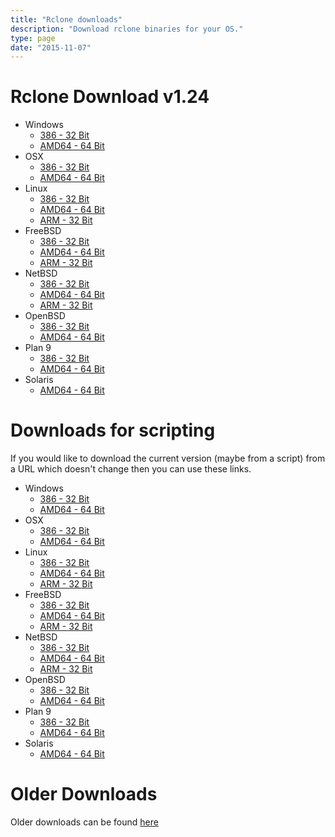 ```yaml
---
title: "Rclone downloads"
description: "Download rclone binaries for your OS."
type: page
date: "2015-11-07"
---
```


Rclone Download v1.24
=====================

  * Windows
    * [386 - 32 Bit](http://downloads.rclone.org/rclone-v1.24-windows-386.zip)
    * [AMD64 - 64 Bit](http://downloads.rclone.org/rclone-v1.24-windows-amd64.zip)
  * OSX
    * [386 - 32 Bit](http://downloads.rclone.org/rclone-v1.24-osx-386.zip)
    * [AMD64 - 64 Bit](http://downloads.rclone.org/rclone-v1.24-osx-amd64.zip)
  * Linux
    * [386 - 32 Bit](http://downloads.rclone.org/rclone-v1.24-linux-386.zip)
    * [AMD64 - 64 Bit](http://downloads.rclone.org/rclone-v1.24-linux-amd64.zip)
    * [ARM - 32 Bit](http://downloads.rclone.org/rclone-v1.24-linux-arm.zip)
  * FreeBSD
    * [386 - 32 Bit](http://downloads.rclone.org/rclone-v1.24-freebsd-386.zip)
    * [AMD64 - 64 Bit](http://downloads.rclone.org/rclone-v1.24-freebsd-amd64.zip)
    * [ARM - 32 Bit](http://downloads.rclone.org/rclone-v1.24-freebsd-arm.zip)
  * NetBSD
    * [386 - 32 Bit](http://downloads.rclone.org/rclone-v1.24-netbsd-386.zip)
    * [AMD64 - 64 Bit](http://downloads.rclone.org/rclone-v1.24-netbsd-amd64.zip)
    * [ARM - 32 Bit](http://downloads.rclone.org/rclone-v1.24-netbsd-arm.zip)
  * OpenBSD
    * [386 - 32 Bit](http://downloads.rclone.org/rclone-v1.24-openbsd-386.zip)
    * [AMD64 - 64 Bit](http://downloads.rclone.org/rclone-v1.24-openbsd-amd64.zip)
  * Plan 9
    * [386 - 32 Bit](http://downloads.rclone.org/rclone-v1.24-plan9-386.zip)
    * [AMD64 - 64 Bit](http://downloads.rclone.org/rclone-v1.24-plan9-amd64.zip)
  * Solaris
    * [AMD64 - 64 Bit](http://downloads.rclone.org/rclone-v1.24-solaris-amd64.zip)

Downloads for scripting
=======================

If you would like to download the current version (maybe from a
script) from a URL which doesn't change then you can use these links.

  * Windows
    * [386 - 32 Bit](http://downloads.rclone.org/rclone-current-windows-386.zip)
    * [AMD64 - 64 Bit](http://downloads.rclone.org/rclone-current-windows-amd64.zip)
  * OSX
    * [386 - 32 Bit](http://downloads.rclone.org/rclone-current-osx-386.zip)
    * [AMD64 - 64 Bit](http://downloads.rclone.org/rclone-current-osx-amd64.zip)
  * Linux
    * [386 - 32 Bit](http://downloads.rclone.org/rclone-current-linux-386.zip)
    * [AMD64 - 64 Bit](http://downloads.rclone.org/rclone-current-linux-amd64.zip)
    * [ARM - 32 Bit](http://downloads.rclone.org/rclone-current-linux-arm.zip)
  * FreeBSD
    * [386 - 32 Bit](http://downloads.rclone.org/rclone-current-freebsd-386.zip)
    * [AMD64 - 64 Bit](http://downloads.rclone.org/rclone-current-freebsd-amd64.zip)
    * [ARM - 32 Bit](http://downloads.rclone.org/rclone-current-freebsd-arm.zip)
  * NetBSD
    * [386 - 32 Bit](http://downloads.rclone.org/rclone-current-netbsd-386.zip)
    * [AMD64 - 64 Bit](http://downloads.rclone.org/rclone-current-netbsd-amd64.zip)
    * [ARM - 32 Bit](http://downloads.rclone.org/rclone-current-netbsd-arm.zip)
  * OpenBSD
    * [386 - 32 Bit](http://downloads.rclone.org/rclone-current-openbsd-386.zip)
    * [AMD64 - 64 Bit](http://downloads.rclone.org/rclone-current-openbsd-amd64.zip)
  * Plan 9
    * [386 - 32 Bit](http://downloads.rclone.org/rclone-current-plan9-386.zip)
    * [AMD64 - 64 Bit](http://downloads.rclone.org/rclone-current-plan9-amd64.zip)
  * Solaris
    * [AMD64 - 64 Bit](http://downloads.rclone.org/rclone-current-solaris-amd64.zip)

Older Downloads
==============

Older downloads can be found [here](http://downloads.rclone.org/)
